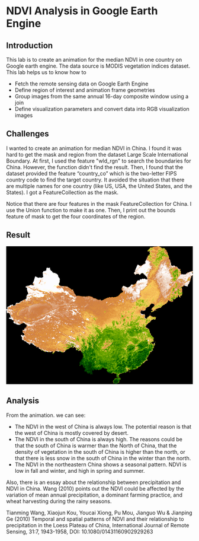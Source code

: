# NDVI Analysis in Google Earth Engine
## Introduction
This lab is to create an animation for the median NDVI in one country on Google earth engine. The data source is MODIS vegetation indices dataset. This lab helps us to know how to 
* Fetch the remote sensing data on Google Earth Engine
* Define region of interest and animation frame geometries
* Group images from the same annual 16-day composite window using a join
* Define visualization parameters and convert data into RGB visualization images

## Challenges
I wanted to create an animation for median NDVI in China. I found it was hard to get the mask and region from the dataset Large Scale International Boundary. At first, I used the feature "wld_rgn" to search the boundaries for China. However, the function didn't find the result. Then, I found that the dataset provided the feature “country_co” which is the two-letter FIPS country code to find the target country. It avoided the situation that there are multiple names for one country (like US, USA, the United States, and the States). I got a FeatureCollection as the mask.

Notice that there are four features in the mask FeatureCollection for China. I use the Union function to make it as one. Then, I print out the bounds feature of mask to get the four coordinates of the region.

## Result
![NDVI Animation of Kenya](china_ndvi.gif)

## Analysis
From the animation. we can see:
* The NDVI in the west of China is always low. The potential reason is that the west of China is mostly covered by desert.
* The NDVI in the south of China is always high. The reasons could be that the south of China is warmer than the North of China, that the density of vegetation in the south of China is higher than the north, or that there is less snow in the south of China in the winter than the north.
* The NDVI in the northeastern China shows a seasonal pattern. NDVI is low in fall and winter, and high in spring and summer.

Also, there is an essay about the relationship between precipitation and NDVI in China. Wang (2010) points out the NDVI could be affected by the variation of mean annual precipitation, a dominant farming practice, and wheat harvesting during the rainy seasons. 

Tianming Wang, Xiaojun Kou, Youcai Xiong, Pu Mou, Jianguo Wu & Jianping Ge (2010) Temporal and spatial patterns of NDVI and their relationship to precipitation in the Loess Plateau of China, International Journal of Remote Sensing, 31:7, 1943-1958, DOI: 10.1080/01431160902929263
